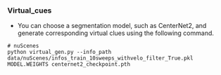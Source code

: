 ### Virtual_cues
- You can choose a segmentation model, such as CenterNet2, and generate corresponding virtual clues using the following command.

```
# nuScenes
python virtual_gen.py --info_path data/nuScenes/infos_train_10sweeps_withvelo_filter_True.pkl  MODEL.WEIGHTS centernet2_checkpoint.pth 
```
